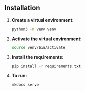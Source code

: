 ## Installation

1. **Create a virtual environment:**
    ```bash
    python3 -m venv venv
    ```

2. **Activate the virtual environment:**
    ```bash
    source venv/bin/activate
    ```

3. **Install the requirements:**
    ```bash
    pip install -r requirements.txt
    ```

4. **To run:**
    ```bash
    mkdocs serve
    ```

